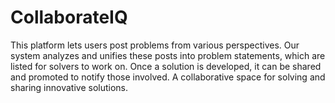 # CollaborateIQ
This platform lets users post problems from various perspectives. Our system analyzes and unifies these posts into problem statements, which are listed for solvers to work on. Once a solution is developed, it can be shared and promoted to notify those involved. A collaborative space for solving and sharing innovative solutions.
